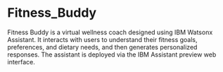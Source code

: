# Fitness_Buddy
Fitness Buddy is a virtual wellness coach designed using IBM Watsonx Assistant. It interacts with users to understand their fitness goals, preferences, and dietary needs, and then generates personalized responses. The assistant is deployed via the IBM Assistant preview web interface.
